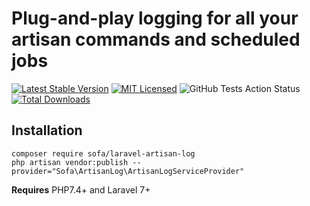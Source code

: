 # Plug-and-play logging for all your artisan commands and scheduled jobs

[![Latest Stable Version](https://poser.pugx.org/sofa/laravel-artisan-log/v/stable?format=flat-square)](https://packagist.org/packages/sofa/laravel-artisan-log)
[![MIT Licensed](https://img.shields.io/badge/license-MIT-brightgreen.svg?style=flat-square)](LICENSE)
![GitHub Tests Action Status](https://img.shields.io/github/workflow/status/jarektkaczyk/artisan-log/test?label=tests)
[![Total Downloads](https://img.shields.io/packagist/dt/sofa/laravel-artisan-log.svg?style=flat-square)](https://packagist.org/packages/sofa/laravel-artisan-log)

## Installation

```shell script
composer require sofa/laravel-artisan-log
php artisan vendor:publish --provider="Sofa\ArtisanLog\ArtisanLogServiceProvider"
```

**Requires** PHP7.4+ and Laravel 7+
